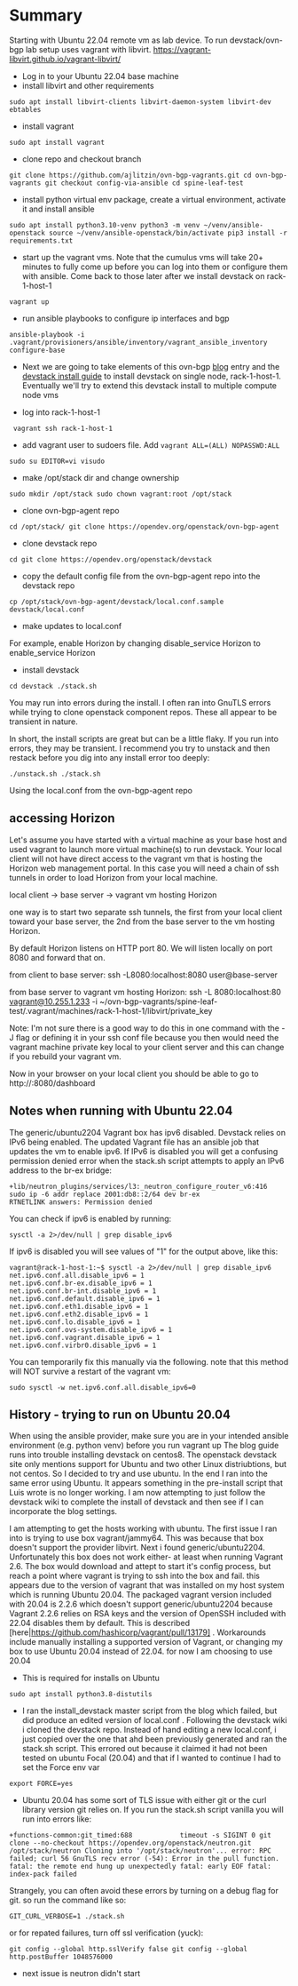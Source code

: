 # Summary
Starting with Ubuntu 22.04 remote vm as lab device.  To run devstack/ovn-bgp lab setup uses vagrant with libvirt.  https://vagrant-libvirt.github.io/vagrant-libvirt/

* Log in to your Ubuntu 22.04 base machine
* install libvirt and other requirements

`sudo apt install libvirt-clients libvirt-daemon-system libvirt-dev ebtables`

* install vagrant

`sudo apt install vagrant`

* clone repo and checkout branch

`
git clone https://github.com/ajlitzin/ovn-bgp-vagrants.git
cd ovn-bgp-vagrants
git checkout config-via-ansible
cd spine-leaf-test
`

* install python virtual env package, create a virtual environment, activate it and install ansible

`
sudo apt install python3.10-venv
python3 -m venv ~/venv/ansible-openstack
source ~/venv/ansible-openstack/bin/activate
pip3 install -r requirements.txt
`

* start up the vagrant vms.  Note that the cumulus vms will take 20+ minutes to fully come up before you can log into them or configure them with ansible.  Come back to those later after we install devstack on rack-1-host-1

`vagrant up`

* run ansible playbooks to configure ip interfaces and bgp

`ansible-playbook -i .vagrant/provisioners/ansible/inventory/vagrant_ansible_inventory configure-base`

* Next we are going to take elements of this ovn-bgp [blog](https://ltomasbo.wordpress.com/2023/12/19/deploying-ovn-bgp-agent-with-devstack/) entry and the [devstack install guide](https://docs.openstack.org/devstack/latest/guides/single-vm.html) to install devstack on single node, rack-1-host-1.  Eventually we'll try to extend this devstack install to multiple compute node vms

* log into rack-1-host-1

` vagrant ssh rack-1-host-1`

* add vagrant user to sudoers file.  Add `vagrant ALL=(ALL) NOPASSWD:ALL`

`
sudo su
EDITOR=vi visudo
`

* make /opt/stack dir and change ownership

`
sudo mkdir /opt/stack
sudo chown vagrant:root /opt/stack
`

* clone ovn-bgp-agent repo

`
cd /opt/stack/
git clone https://opendev.org/openstack/ovn-bgp-agent
`

* clone devstack repo

`
cd
git clone https://opendev.org/openstack/devstack
`

* copy the default config file from the ovn-bgp-agent repo into the devstack repo

`
cp /opt/stack/ovn-bgp-agent/devstack/local.conf.sample devstack/local.conf
`

* make updates to local.conf

For example, enable Horizon by changing disable_service Horizon to enable_service Horizon
* install devstack

`
cd devstack
./stack.sh
`

You may run into errors during the install.  I often ran into GnuTLS errors while trying to clone openstack component repos.  These all appear to be transient in nature.

In short, the install scripts are great but can be a little flaky.  If you run into errors, they may be transient.  I recommend you try to unstack and then restack before you dig into any install error too deeply:

`
./unstack.sh
./stack.sh
`

Using the local.conf from the ovn-bgp-agent repo

## accessing Horizon
Let's assume you have started with a virtual machine as your base host and used vagrant to launch more virtual machine(s) to run devstack. Your local client will not have direct access to the vagrant vm that is hosting the Horizon web management portal.  In this case you will need a chain of ssh tunnels in order to load Horizon from your local machine.

local client -> base server -> vagrant vm hosting Horizon

one way is to start two separate ssh tunnels, the first from your local client toward your base server, the 2nd from the base server to the vm hosting Horizon.

By default Horizon listens on HTTP port 80.  We will listen locally on port 8080 and forward that on.

from client to base server:
ssh -L8080:localhost:8080 user@base-server

from base server to vagrant vm hosting Horizon:
ssh -L 8080:localhost:80 vagrant@10.255.1.233 -i ~/ovn-bgp-vagrants/spine-leaf-test/.vagrant/machines/rack-1-host-1/libvirt/private_key

Note: I'm not sure there is a good way to do this in one command with the -J flag or defining it in your ssh conf file because you then would need the vagrant machine private key local to your client server and this can change if you rebuild your vagrant vm.

Now in your browser on your local client you should be able to go to http://<ip or FQDN of base server>:8080/dashboard

## Notes when running with Ubuntu 22.04

The generic/ubuntu2204 Vagrant box has ipv6 disabled.  Devstack relies on IPv6 being enabled.  The updated Vagrant file has an ansible job that updates the vm to enable ipv6.  If IPv6 is disabled you will get a confusing permission denied error when the stack.sh script attempts to apply an IPv6 address to the br-ex bridge:

```
+lib/neutron_plugins/services/l3:_neutron_configure_router_v6:416  sudo ip -6 addr replace 2001:db8::2/64 dev br-ex
RTNETLINK answers: Permission denied
```

You can check if ipv6 is enabled by running:

```text
sysctl -a 2>/dev/null | grep disable_ipv6
```

If ipv6 is disabled you will see values of "1" for the output above, like this:

```text
vagrant@rack-1-host-1:~$ sysctl -a 2>/dev/null | grep disable_ipv6
net.ipv6.conf.all.disable_ipv6 = 1
net.ipv6.conf.br-ex.disable_ipv6 = 1
net.ipv6.conf.br-int.disable_ipv6 = 1
net.ipv6.conf.default.disable_ipv6 = 1
net.ipv6.conf.eth1.disable_ipv6 = 1
net.ipv6.conf.eth2.disable_ipv6 = 1
net.ipv6.conf.lo.disable_ipv6 = 1
net.ipv6.conf.ovs-system.disable_ipv6 = 1
net.ipv6.conf.vagrant.disable_ipv6 = 1
net.ipv6.conf.virbr0.disable_ipv6 = 1
```

You can temporarily fix this manually via the following.  note that this method will NOT survive a restart of the vagrant vm:

`
sudo sysctl -w net.ipv6.conf.all.disable_ipv6=0
`

## History - trying to run on Ubuntu 20.04

When using the ansible provider, make sure you are in your intended ansible environment (e.g. python venv) before you run vagrant up
The blog guide runs into trouble installing devstack on centos8.  The openstack devstack site only mentions support for Ubuntu and two other Linux distriubtions, but not centos.  So I decided to try and use ubuntu.  In the end I ran into the same error using Ubuntu.  It appears something in the pre-install script that Luis wrote is no longer working.  I am now attempting to just follow the devstack wiki to complete the install of devstack and then see if I can incorporate the blog settings.

I am attempting to get the hosts working with ubuntu.  The first issue I ran into is trying to use box vagrant/jammy64.  This was because that box doesn't support the provider libvirt.  Next i found generic/ubuntu2204.  Unfortunately this box does not work either- at least when running Vagrant 2.6. The box would download and attept to start it's config process, but reach a point where vagrant is trying to ssh into the box and fail.  this appears due to the version of vagrant that was installed on my host system which is running Ubuntu 20.04.  The packaged vagrant version included with 20.04 is 2.2.6 which doesn't support generic/ubuntu2204 because Vagrant 2.2.6 relies on RSA keys and the version of OpenSSH included with 22.04 disables them by default.  This is described [here|https://github.com/hashicorp/vagrant/pull/13179] .  Workarounds include manually installing a supported version of Vagrant, or changing my box to use Ubuntu 20.04 instead of 22.04.  for now I am choosing to use 20.04


* This is required for installs on Ubuntu

`
sudo apt install python3.8-distutils
`

* I ran the install_devstack master script from the blog which failed, but did produce an edited version of local.conf .  Following the devstack wiki i cloned the devstack repo.  Instead of hand editing a new local.conf, i just copied over the one that ahd been previously generated and ran the stack.sh script.  This errored out because it claimed it had not been tested on ubuntu Focal (20.04) and that if I wanted to continue I had to set the Force env var

`
export FORCE=yes
`

* Ubuntu 20.04 has some sort of TLS issue with either git or the curl library version git relies on.  If you run the stack.sh script vanilla you will run into errors like:

`+functions-common:git_timed:688            timeout -s SIGINT 0 git clone --no-checkout https://opendev.org/openstack/neutron.git /opt/stack/neutron
Cloning into '/opt/stack/neutron'...
error: RPC failed; curl 56 GnuTLS recv error (-54): Error in the pull function.
fatal: the remote end hung up unexpectedly
fatal: early EOF
fatal: index-pack failed`

Strangely, you can often avoid these errors by turning on a debug flag for git.  so run the command like so:

`
GIT_CURL_VERBOSE=1 ./stack.sh
`

or for repated failures, turn off ssl verification (yuck):

`
git config --global http.sslVerify false
git config --global http.postBuffer 1048576000
`

* next issue is neutron didn't start 